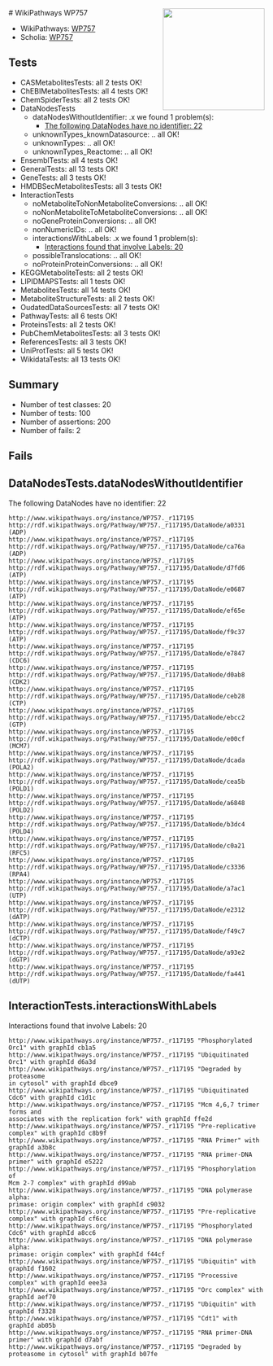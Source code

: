<img style="float: right; width: 200px" src="https://upload.wikimedia.org/wikipedia/commons/thumb/8/83/Wplogo_with_text_500.png/640px-Wplogo_with_text_500.png" />
# WikiPathways WP757

* WikiPathways: [WP757](https://new.wikipathways.org/pathways/WP757)
* Scholia: [WP757](https://scholia.toolforge.org/wikipathways/WP757)
## Tests
* CASMetabolitesTests: all 2 tests OK!
* ChEBIMetabolitesTests: all 4 tests OK!
* ChemSpiderTests: all 2 tests OK!
* DataNodesTests
    * dataNodesWithoutIdentifier: .x we found 1 problem(s):
        * [The following DataNodes have no identifier: 22](#8792c4b1)
    * unknownTypes_knownDatasource: .. all OK!
    * unknownTypes: .. all OK!
    * unknownTypes_Reactome: .. all OK!
* EnsemblTests: all 4 tests OK!
* GeneralTests: all 13 tests OK!
* GeneTests: all 3 tests OK!
* HMDBSecMetabolitesTests: all 3 tests OK!
* InteractionTests
    * noMetaboliteToNonMetaboliteConversions: .. all OK!
    * noNonMetaboliteToMetaboliteConversions: .. all OK!
    * noGeneProteinConversions: .. all OK!
    * nonNumericIDs: .. all OK!
    * interactionsWithLabels: .x we found 1 problem(s):
        * [Interactions found that involve Labels: 20](#fe97a8d7)
    * possibleTranslocations: .. all OK!
    * noProteinProteinConversions: .. all OK!
* KEGGMetaboliteTests: all 2 tests OK!
* LIPIDMAPSTests: all 1 tests OK!
* MetabolitesTests: all 14 tests OK!
* MetaboliteStructureTests: all 2 tests OK!
* OudatedDataSourcesTests: all 7 tests OK!
* PathwayTests: all 6 tests OK!
* ProteinsTests: all 2 tests OK!
* PubChemMetabolitesTests: all 3 tests OK!
* ReferencesTests: all 3 tests OK!
* UniProtTests: all 5 tests OK!
* WikidataTests: all 13 tests OK!


## Summary

* Number of test classes: 20
* Number of tests: 100
* Number of assertions: 200
* Number of fails: 2

## Fails

<a name="8792c4b1" />

## DataNodesTests.dataNodesWithoutIdentifier

The following DataNodes have no identifier: 22
```
http://www.wikipathways.org/instance/WP757._r117195 http://rdf.wikipathways.org/Pathway/WP757._r117195/DataNode/a0331 (ADP)
http://www.wikipathways.org/instance/WP757._r117195 http://rdf.wikipathways.org/Pathway/WP757._r117195/DataNode/ca76a (ADP)
http://www.wikipathways.org/instance/WP757._r117195 http://rdf.wikipathways.org/Pathway/WP757._r117195/DataNode/d7fd6 (ATP)
http://www.wikipathways.org/instance/WP757._r117195 http://rdf.wikipathways.org/Pathway/WP757._r117195/DataNode/e0687 (ATP)
http://www.wikipathways.org/instance/WP757._r117195 http://rdf.wikipathways.org/Pathway/WP757._r117195/DataNode/ef65e (ATP)
http://www.wikipathways.org/instance/WP757._r117195 http://rdf.wikipathways.org/Pathway/WP757._r117195/DataNode/f9c37 (ATP)
http://www.wikipathways.org/instance/WP757._r117195 http://rdf.wikipathways.org/Pathway/WP757._r117195/DataNode/e7847 (CDC6)
http://www.wikipathways.org/instance/WP757._r117195 http://rdf.wikipathways.org/Pathway/WP757._r117195/DataNode/d0ab8 (CDK2)
http://www.wikipathways.org/instance/WP757._r117195 http://rdf.wikipathways.org/Pathway/WP757._r117195/DataNode/ceb28 (CTP)
http://www.wikipathways.org/instance/WP757._r117195 http://rdf.wikipathways.org/Pathway/WP757._r117195/DataNode/ebcc2 (GTP)
http://www.wikipathways.org/instance/WP757._r117195 http://rdf.wikipathways.org/Pathway/WP757._r117195/DataNode/e00cf (MCM7)
http://www.wikipathways.org/instance/WP757._r117195 http://rdf.wikipathways.org/Pathway/WP757._r117195/DataNode/dcada (POLA2)
http://www.wikipathways.org/instance/WP757._r117195 http://rdf.wikipathways.org/Pathway/WP757._r117195/DataNode/cea5b (POLD1)
http://www.wikipathways.org/instance/WP757._r117195 http://rdf.wikipathways.org/Pathway/WP757._r117195/DataNode/a6848 (POLD2)
http://www.wikipathways.org/instance/WP757._r117195 http://rdf.wikipathways.org/Pathway/WP757._r117195/DataNode/b3dc4 (POLD4)
http://www.wikipathways.org/instance/WP757._r117195 http://rdf.wikipathways.org/Pathway/WP757._r117195/DataNode/c0a21 (RFC5)
http://www.wikipathways.org/instance/WP757._r117195 http://rdf.wikipathways.org/Pathway/WP757._r117195/DataNode/c3336 (RPA4)
http://www.wikipathways.org/instance/WP757._r117195 http://rdf.wikipathways.org/Pathway/WP757._r117195/DataNode/a7ac1 (UTP)
http://www.wikipathways.org/instance/WP757._r117195 http://rdf.wikipathways.org/Pathway/WP757._r117195/DataNode/e2312 (dATP)
http://www.wikipathways.org/instance/WP757._r117195 http://rdf.wikipathways.org/Pathway/WP757._r117195/DataNode/f49c7 (dCTP)
http://www.wikipathways.org/instance/WP757._r117195 http://rdf.wikipathways.org/Pathway/WP757._r117195/DataNode/a93e2 (dGTP)
http://www.wikipathways.org/instance/WP757._r117195 http://rdf.wikipathways.org/Pathway/WP757._r117195/DataNode/fa441 (dUTP)
```

<a name="fe97a8d7" />

## InteractionTests.interactionsWithLabels

Interactions found that involve Labels: 20
```
http://www.wikipathways.org/instance/WP757._r117195 "Phosphorylated Orc1" with graphId cb1a5
http://www.wikipathways.org/instance/WP757._r117195 "Ubiquitinated Orc1" with graphId d6a3d
http://www.wikipathways.org/instance/WP757._r117195 "Degraded by
proteasome
in cytosol" with graphId dbce9
http://www.wikipathways.org/instance/WP757._r117195 "Ubiquitinated Cdc6" with graphId c1d1c
http://www.wikipathways.org/instance/WP757._r117195 "Mcm 4,6,7 trimer forms and
associates with the replication fork" with graphId ffe2d
http://www.wikipathways.org/instance/WP757._r117195 "Pre-replicative complex" with graphId c8b9f
http://www.wikipathways.org/instance/WP757._r117195 "RNA Primer" with graphId a3b8c
http://www.wikipathways.org/instance/WP757._r117195 "RNA primer-DNA primer" with graphId e5222
http://www.wikipathways.org/instance/WP757._r117195 "Phosphorylation of
Mcm 2-7 complex" with graphId d99ab
http://www.wikipathways.org/instance/WP757._r117195 "DNA polymerase alpha:
primase: origin complex" with graphId c9032
http://www.wikipathways.org/instance/WP757._r117195 "Pre-replicative complex" with graphId cf6cc
http://www.wikipathways.org/instance/WP757._r117195 "Phosphorylated Cdc6" with graphId a8cc6
http://www.wikipathways.org/instance/WP757._r117195 "DNA polymerase alpha:
primase: origin complex" with graphId f44cf
http://www.wikipathways.org/instance/WP757._r117195 "Ubiquitin" with graphId f1602
http://www.wikipathways.org/instance/WP757._r117195 "Processive complex" with graphId eee3a
http://www.wikipathways.org/instance/WP757._r117195 "Orc complex" with graphId aef70
http://www.wikipathways.org/instance/WP757._r117195 "Ubiquitin" with graphId f3328
http://www.wikipathways.org/instance/WP757._r117195 "Cdt1" with graphId ab05b
http://www.wikipathways.org/instance/WP757._r117195 "RNA primer-DNA primer" with graphId d7abf
http://www.wikipathways.org/instance/WP757._r117195 "Degraded by proteasome in cytosol" with graphId b07fe
```

